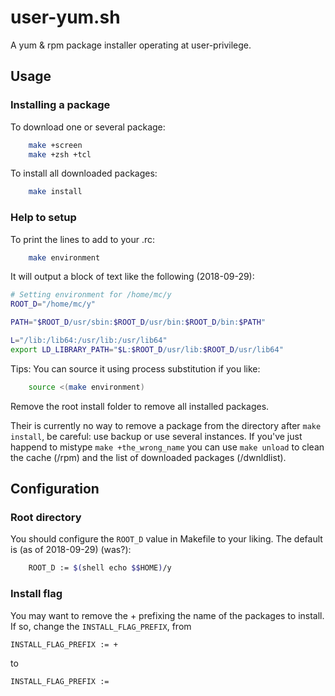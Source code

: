 # user-yum.sh

A yum &amp; rpm package installer operating at user-privilege.

## Usage

### Installing a package

To download one or several package:

```sh
    make +screen
    make +zsh +tcl
```

To install all downloaded packages:

```sh
    make install
```

### Help to setup

To print the lines to add to your .rc:

```sh
    make environment
```

It will output a block of text like the following (2018-09-29):

```sh
# Setting environment for /home/mc/y
ROOT_D="/home/mc/y"

PATH="$ROOT_D/usr/sbin:$ROOT_D/usr/bin:$ROOT_D/bin:$PATH"

L="/lib:/lib64:/usr/lib:/usr/lib64"
export LD_LIBRARY_PATH="$L:$ROOT_D/usr/lib:$ROOT_D/usr/lib64"
```

Tips: You can source it using process substitution if you like:

```sh
    source <(make environment)
```

Remove the root install folder to remove all installed packages.

Their is currently no way to remove a package from the directory after
`make install`, be careful: use backup or use several instances. If you've
just happend to mistype `make +the_wrong_name` you can use `make unload` to
clean the cache (/rpm) and the list of downloaded packages (/dwnldlist).

## Configuration

### Root directory

You should configure the `ROOT_D` value in Makefile to your liking. The default is (as of 2018-09-29) (was?):

```sh
    ROOT_D := $(shell echo $$HOME)/y
```

### Install flag

You may want to remove the + prefixing the name of the packages to install. If
so, change the `INSTALL_FLAG_PREFIX`, from

```sh
INSTALL_FLAG_PREFIX := +
```

to

```sh
INSTALL_FLAG_PREFIX :=
```